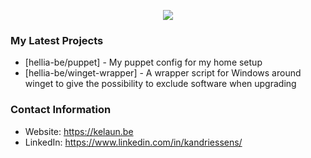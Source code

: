 <p align="center">
    <a href="https://github.com/anuraghazra/github-readme-stats">
        <img align="center" src="https://github-readme-stats.vercel.app/api?username=hellia-be&show_icons=true&theme=tokyonight" />
    </a>
</p>

### My Latest Projects

- [hellia-be/puppet] - My puppet config for my home setup
- [hellia-be/winget-wrapper] - A wrapper script for Windows around winget to give the possibility to exclude software when upgrading

### Contact Information
- Website: <https://kelaun.be>
- LinkedIn: <https://www.linkedin.com/in/kandriessens/>
